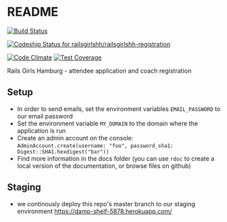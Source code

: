 # README

[<img src="https://travis-ci.org/railsgirlshh/railsgirlshh-registration.svg?branch=master" alt="Build Status" />](https://travis-ci.org/railsgirlshh/railsgirlshh-registration)

[ ![Codeship Status for railsgirlshh/railsgirlshh-registration](https://codeship.io/projects/5c35dfd0-48f8-0132-c0fe-2661e82857fb/status?branch=master)](https://codeship.io/projects/46052)

[![Code Climate](https://codeclimate.com/github/railsgirlshh/railsgirlshh-registration/badges/gpa.svg)](https://codeclimate.com/github/railsgirlshh/railsgirlshh-registration) [![Test Coverage](https://codeclimate.com/github/railsgirlshh/railsgirlshh-registration/badges/coverage.svg)](https://codeclimate.com/github/railsgirlshh/railsgirlshh-registration)

Rails Girls Hamburg - attendee application and coach registration

## Setup

* In order to send emails, set the environment variables ```EMAIL_PASSWORD``` to our email password
* Set the environment variable ```MY_DOMAIN``` to the domain where the application is run
* Create an admin account on the console: ```AdminAccount.create(username: "foo", password_sha1: Digest::SHA1.hexdigest("bar"))```
* Find more information in the docs folder (you can use ```rdoc``` to create a local version of the documentation, or browse files on github)


## Staging

* we continously deploy this repo's master branch to our staging environment https://damp-shelf-5878.herokuapp.com/
